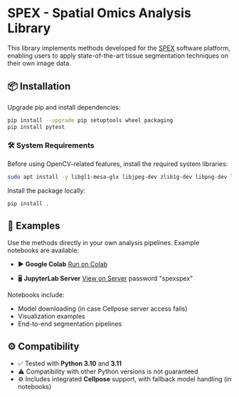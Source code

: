 # SPEX - Spatial Omics Analysis Library

This library implements methods developed for the [SPEX](https://www.biorxiv.org/content/10.1101/2022.08.22.504841v2) software platform, enabling users to apply state-of-the-art tissue segmentation techniques on their own image data.

## 📦 Installation

Upgrade pip and install dependencies:

```bash
pip install --upgrade pip setuptools wheel packaging
pip install pytest
```

### 🛠️ System Requirements

Before using OpenCV-related features, install the required system libraries:

```bash
sudo apt install -y libgl1-mesa-glx libjpeg-dev zlib1g-dev libpng-dev libgl1
```

Install the package locally:

```bash
pip install .
```

## 📂 Examples

Use the methods directly in your own analysis pipelines. Example notebooks are available:

- ▶️ **Google Colab**
  [Run on Colab](https://colab.research.google.com/drive/1Qlc3pgN9SlZPUa8kUBu0ePrLG5dj2rd8?usp=sharing)

- 🖥️ **JupyterLab Server**
  [View on Server](http://65.108.226.226:2266/lab/workspaces/auto-j/tree/notebook/Segmentation.ipynb)
  password "spexspex"

Notebooks include:
- Model downloading (in case Cellpose server access fails)
- Visualization examples
- End-to-end segmentation pipelines

## ⚙️ Compatibility

- ✅ Tested with **Python 3.10** and **3.11**
- ⚠️ Compatibility with other Python versions is not guaranteed
- ⚙️ Includes integrated **Cellpose** support, with fallback model handling (in notebooks)
